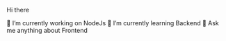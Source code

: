 Hi there


🔭 I’m currently working on NodeJs
🌱 I’m currently learning Backend
💬 Ask me anything about Frontend
